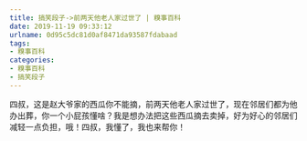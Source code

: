 ```yaml
---
title: 搞笑段子->前两天他老人家过世了 | 糗事百科
date: 2019-11-19 09:33:12
urlname: 0d95c5dc81d0af8471da93587fdabaad
tags: 
- 糗事百科
categories:
- 糗事百科
- 搞笑段子
---
```

四叔，这是赵大爷家的西瓜你不能摘，前两天他老人家过世了，现在邻居们都为他办出葬，你一个小屁孩懂啥？我是想办法把这些西瓜摘去卖掉，好为好心的邻居们减轻一点负担，哦！四叔，我懂了，我也来帮你！


